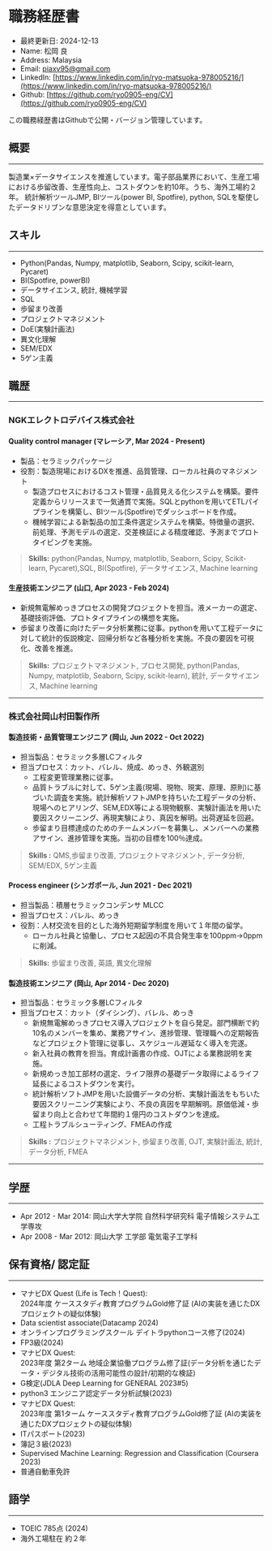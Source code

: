 # 職務経歴書

- 最終更新日: 2024-12-13
- Name: 松岡 良
- Address: Malaysia
- Email: piaxv95@gmail.com
- LinkedIn: [https://www.linkedin.com/in/ryo-matsuoka-978005216/](https://www.linkedin.com/in/ryo-matsuoka-978005216/)
- Github: [https://github.com/ryo0905-eng/CV](https://github.com/ryo0905-eng/CV)

この職務経歴書はGithubで公開・バージョン管理しています。

## 概要

---

製造業×データサイエンスを推進しています。電子部品業界において、生産工場における歩留改善、生産性向上、コストダウンを約10年。うち、海外工場約２年。
統計解析ツールJMP, BIツール(power BI, Spotfire), python, SQLを駆使したデータドリブンな意思決定を得意としています。

## スキル

---

- Python(Pandas, Numpy, matplotlib, Seaborn, Scipy, scikit-learn, Pycaret)
- BI(Spotfire, powerBI)
- データサイエンス, 統計, 機械学習
- SQL
- 歩留まり改善
- プロジェクトマネジメント
- DoE(実験計画法)
- 異文化理解
- SEM/EDX
- 5ゲン主義

<div style="page-break-before:always"></div>

## 職歴

---

### NGKエレクトロデバイス株式会社

#### Quality control manager (マレーシア, Mar 2024 - Present)

- 製品：セラミックパッケージ
- 役割：製造現場におけるDXを推進、品質管理、ローカル社員のマネジメント
  - 製造プロセスにおけるコスト管理・品質見える化システムを構築。要件定義からリリースまで一気通貫で実施。SQLとpythonを用いてETLパイプラインを構築し、BIツール(Spotfire)でダッシュボードを作成。
  - 機械学習による新製品の加工条件選定システムを構築。特徴量の選択、前処理、予測モデルの選定、交差検証による精度確認、予測までプロトタイピングを実施。

> **Skills:** python(Pandas, Numpy, matplotlib, Seaborn, Scipy, Scikit-learn, Pycaret),SQL, BI(Spotfire), データサイエンス, Machine learning

#### 生産技術エンジニア (山口, Apr 2023 - Feb 2024)

- 新規無電解めっきプロセスの開発プロジェクトを担当。液メーカーの選定、基礎技術評価、プロトタイプラインの構想を実施。
- 歩留まり改善に向けたデータ分析業務に従事。pythonを用いて工程データに対して統計的仮説検定、回帰分析など各種分析を実施。不良の要因を可視化、改善を推進。

> **Skills:** プロジェクトマネジメント, プロセス開発, python(Pandas, Numpy, matplotlib, Seaborn, Scipy, scikit-learn), 統計, データサイエンス, Machine learning

---

<div style="page-break-before:always"></div>

### 株式会社岡山村田製作所

#### 製造技術・品質管理エンジニア (岡山, Jun 2022 - Oct 2022)

- 担当製品：セラミック多層LCフィルタ
- 担当プロセス：カット、バレル、焼成、めっき、外観選別
  - 工程変更管理業務に従事。
  - 品質トラブルに対して、5ゲン主義(現場、現物、現実、原理、原則)に基づいた調査を実施。統計解析ソフトJMPを持ちいた工程データの分析、現場へのヒアリング、SEM,EDX等による現物観察、実験計画法を用いた要因スクリーニング、再現実験により、真因を解明。出荷遅延を回避。
  - 歩留まり目標達成のためのチームメンバーを募集し、メンバーへの業務アサイン、進捗管理を実施。当初の目標を100％達成。

> **Skills :** QMS,歩留まり改善, プロジェクトマネジメント, データ分析, SEM/EDX, 5ゲン主義

#### Process engineer (シンガポール, Jun 2021 -  Dec 2021)

- 担当製品：積層セラミックコンデンサ MLCC
- 担当プロセス：バレル、めっき
- 役割：人材交流を目的とした海外短期留学制度を用いて１年間の留学。
  - ローカル社員と協働し、プロセス起因の不具合発生率を100ppm→0ppmに削減。

> **Skills:** 歩留まり改善, 英語, 異文化理解

#### 製造技術エンジニア (岡山, Apr 2014 -  Dec 2020)

- 担当製品：セラミック多層LCフィルタ
- 担当プロセス：カット（ダイシング）、バレル、めっき
  - 新規無電解めっきプロセス導入プロジェクトを自ら発足。部門横断で約10名のメンバーを集め、業務アサイン、進捗管理、管理職への定期報告などプロジェクト管理に従事し、スケジュール遅延なく導入を完遂。
  - 新入社員の教育を担当。育成計画書の作成、OJTによる業務説明を実施。
  - 新規めっき加工部材の選定、ライフ限界の基礎データ取得によるライフ延長によるコストダウンを実行。
  - 統計解析ソフトJMPを用いた設備データの分析、実験計画法をもちいた要因スクリーニング実験により、不良の真因を早期解明。原価低減・歩留まり向上と合わせて年間約１億円のコストダウンを達成。
  - 工程トラブルシューティング、FMEAの作成

> **Skills :** プロジェクトマネジメント, 歩留まり改善, OJT, 実験計画法, 統計, データ分析, FMEA

---

<div style="page-break-before:always"></div>

## 学歴

---

- Apr 2012 - Mar 2014: 岡山大学大学院 自然科学研究科 電子情報システム工学専攻
- Apr 2008 - Mar 2012: 岡山大学 工学部 電気電子工学科

## 保有資格/ 認定証

---

- マナビDX Quest (Life is Tech！Quest):  
2024年度 ケーススタディ教育プログラムGold修了証 (AIの実装を通じたDXプロジェクトの疑似体験)
- Data scientist associate(Datacamp 2024)
- オンラインプログラミングスクール デイトラpythonコース修了(2024)
- FP3級(2024)
- マナビDX Quest:  
2023年度 第2ターム 地域企業協働プログラム修了証(データ分析を通じたデータ・デジタル技術の活用可能性の設計/初期的な検証)
- G検定(JDLA Deep Learning for GENERAL 2023#5)
- python3 エンジニア認定データ分析試験(2023)
- マナビDX Quest:  
2023年度 第1ターム ケーススタディ教育プログラムGold修了証 (AIの実装を通じたDXプロジェクトの疑似体験)
- ITパスポート(2023)
- 簿記３級(2023)
- Supervised Machine Learning: Regression and Classification (Coursera 2023)
- 普通自動車免許

## 語学

---

- TOEIC 785点 (2024)
- 海外工場駐在 約２年
